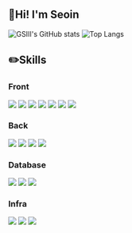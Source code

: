 ## 👋Hi! I'm Seoin

![GSIII's GitHub stats](https://github-readme-stats.vercel.app/api?username=GSIII&show_icons=true&theme=transparent)
![Top Langs](https://github-readme-stats.vercel.app/api/top-langs/?username=GSIII&layout=compact&theme=transparent)

## ✏️Skills
### Front

<img src="https://img.shields.io/badge/HTML-E34F26?style=flat&logo=HTML5&logoColor=white"> <img src="https://img.shields.io/badge/CSS-1572B6?style=flat&logo=CSS3&logoColor=white"> <img src="https://img.shields.io/badge/JavaScript-F7DF1E?style=flat&logo=JavaScript&logoColor=white"> <img src="https://img.shields.io/badge/jQuery-0769AD?style=flat&logo=jQuery&logoColor=white"> <img src="https://img.shields.io/badge/React-61DAFB?style=flat&logo=React&logoColor=white"> <img src="https://img.shields.io/badge/Redux-764ABC?style=flat&logo=Redux&logoColor=white"> <img src="https://img.shields.io/badge/Next.js-000000?style=flat&logo=Next.js&logoColor=white">

### Back

<img src="https://img.shields.io/badge/Python-3776AB?style=flat&logo=Python&logoColor=white"> <img src="https://img.shields.io/badge/fastapi-009688?style=flat&logo=fastapi&logoColor=white"> <img src="https://img.shields.io/badge/Node.js-339933?style=flat&logo=Node.js&logoColor=white"> <img src="https://img.shields.io/badge/Express-000000?style=flat&logo=Express&logoColor=white"> 

### Database
<img src="https://img.shields.io/badge/MySQL-4479A1?style=flat&logo=MySQL&logoColor=white"> <img src="https://img.shields.io/badge/MongoDB-47A248?style=flat&logo=mongodb&logoColor=white"> <img src="https://img.shields.io/badge/Supabase-3FCF8E?style=flat&logo=Supabase&logoColor=white"> 

### Infra
<img src="https://img.shields.io/badge/Docker-2496ED?style=flat&logo=Docker&logoColor=white"> <img src="https://img.shields.io/badge/Kubernetes-326CE5?style=flat&logo=kubernetes&logoColor=white"> <img src="https://img.shields.io/badge/AWS-FF9900?style=flat&logo=AWS&logoColor=white">
